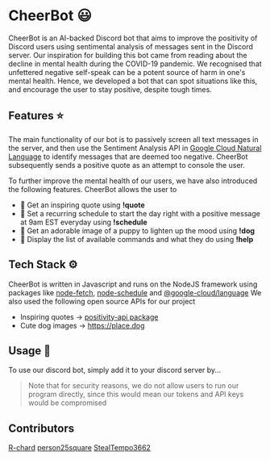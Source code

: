# CheerBot 😃

CheerBot is an AI-backed Discord bot that aims to improve the positivity of Discord users using sentimental analysis of messages sent in the Discord server. Our inspiration for building this bot came from reading about the decline in mental health during the COVID-19 pandemic. We recognised that unfettered negative self-speak can be a potent source of harm in one's mental health. Hence, we developed a bot that can spot situations like this, and encourage the user to stay positive, despite tough times.

## Features ⭐
The main functionality of our bot is to passively screen all text messages in the server, and then use the Sentiment Analysis API in [Google Cloud Natural Language](https://cloud.google.com/natural-language) to identify messages that are deemed too negative. CheerBot subsequently sends a positive quote as an attempt to console the user.

To further improve the mental health of our users, we have also introduced the following features. CheerBot allows the user to

- 💬 Get an inspiring quote using **!quote**
- 📅 Set a recurring schedule to start the day right with a positive message at 9am EST everyday using **!schedule** 
- 🐶 Get an adorable image of a puppy  to lighten up the mood using **!dog** 
- 📃 Display the list of available commands and what they do using **!help**

## Tech Stack ⚙️

CheerBot is written in Javascript and runs on the NodeJS framework using packages like [node-fetch](https://www.npmjs.com/package/node-fetch), [node-schedule](https://www.npmjs.com/package/node-schedule) and [@google-cloud/language](https://www.npmjs.com/package/@google-cloud/language) 
We also used the following open source APIs for our project
- Inspiring quotes -> [positivity-api package](https://www.npmjs.com/package/positivity-api)
- Cute dog images -> https://place.dog

## Usage 🔨
To use our discord bot, simply add it to your discord server by...
>Note that for security reasons, we do not allow users to run our program directly, since this would mean our tokens and API keys would be compromised

## Contributors
[R-chard](https://github.com/R-chard)
[person25square](https://github.com/Person25square)
[StealTempo3662](https://github.com/agoodson582)